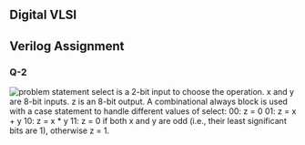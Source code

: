 Digital VLSI
--------


## Verilog Assignment
### Q-2
![problem statement](https://github.com/user-attachments/assets/7e5760f6-1ac9-4ba5-88e9-86345c532f30)
select is a 2-bit input to choose the operation.
x and y are 8-bit inputs.
z is an 8-bit output.
A combinational always block is used with a case statement to handle different values of select:
00: z = 0
01: z = x + y
10: z = x * y
11: z = 0 if both x and y are odd (i.e., their least significant bits are 1), otherwise z = 1.

